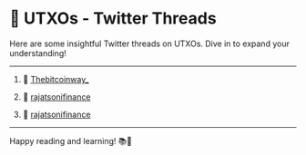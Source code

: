 # 📖 UTXOs - Twitter Threads

Here are some insightful Twitter threads on UTXOs. Dive in to expand your understanding!

---

1. 🔗 [Thebitcoinway_](https://twitter.com/Thebitcoinway_/status/1753824558543446499?t=z57QYxlYpqTCMYFltMEaUg&s=19)

2. 🔗 [rajatsonifinance](https://twitter.com/rajatsonifnance/status/1754733206459297910?t=nglzVi1fHWRvVbTTHlhwBg&s=19)

3. 🔗 [rajatsonifinance](https://x.com/rajatsonifnance/status/1835700232325050816?t=3tTLgkyKc9MVWVf3MqbApQ&s=19)

---

Happy reading and learning! 📚🚀
